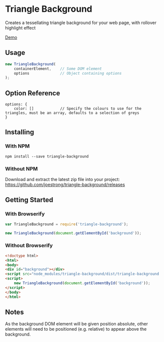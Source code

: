 # Triangle Background

Creates a tessellating triangle background for your web page, with rollover highlight effect

[Demo](http://joestrong.github.io/triangle-background)

## Usage

```JavaScript
new TriangleBackground(
    containerElement,    // Some DOM element
    options              // Object containing options
);
```

## Option Reference

```
options: {
    color: []            // Specify the colours to use for the triangles, must be an array, defaults to a selection of greys
}
```

## Installing

### With NPM

```Shell
npm install --save triangle-background
```

### Without NPM

Download and extract the latest zip file into your project: https://github.com/joestrong/triangle-background/releases

## Getting Started

### With Browserify

```JavaScript
var TriangleBackground = require('triangle-background');

new TriangleBackground(document.getElementById('background'));
```

### Without Browserify

```HTML
<!doctype html>
<html>
<body>
<div id="background"></div>
<script src="node_modules/triangle-background/dist/triangle-background.min.js"></script>
<script>
    new TriangleBackground(document.getElementById('background'));
</script>
</body>
</html>
```

## Notes

As the background DOM element will be given position absolute, other elements will need to be positioned (e.g. relative) to appear above the background.

